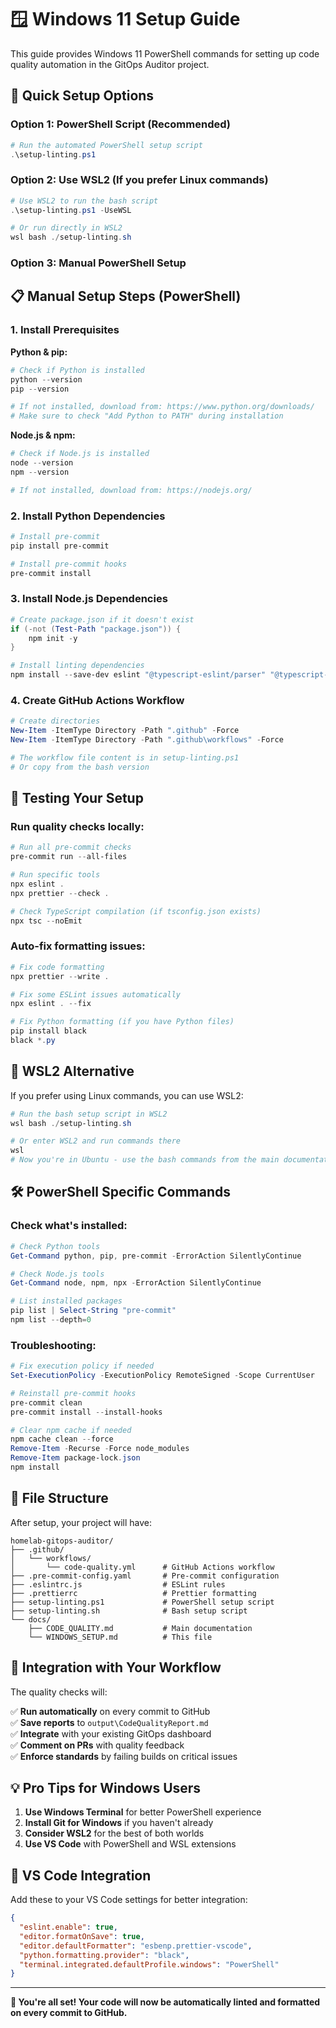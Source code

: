 # 🪟 Windows 11 Setup Guide

This guide provides Windows 11 PowerShell commands for setting up code quality automation in the GitOps Auditor project.

## 🚀 Quick Setup Options

### Option 1: PowerShell Script (Recommended)

```powershell
# Run the automated PowerShell setup script
.\setup-linting.ps1
```

### Option 2: Use WSL2 (If you prefer Linux commands)

```powershell
# Use WSL2 to run the bash script
.\setup-linting.ps1 -UseWSL

# Or run directly in WSL2
wsl bash ./setup-linting.sh
```

### Option 3: Manual PowerShell Setup

## 📋 Manual Setup Steps (PowerShell)

### 1. Install Prerequisites

**Python & pip:**

```powershell
# Check if Python is installed
python --version
pip --version

# If not installed, download from: https://www.python.org/downloads/
# Make sure to check "Add Python to PATH" during installation
```

**Node.js & npm:**

```powershell
# Check if Node.js is installed
node --version
npm --version

# If not installed, download from: https://nodejs.org/
```

### 2. Install Python Dependencies

```powershell
# Install pre-commit
pip install pre-commit

# Install pre-commit hooks
pre-commit install
```

### 3. Install Node.js Dependencies

```powershell
# Create package.json if it doesn't exist
if (-not (Test-Path "package.json")) {
    npm init -y
}

# Install linting dependencies
npm install --save-dev eslint "@typescript-eslint/parser" "@typescript-eslint/eslint-plugin" prettier eslint-config-prettier eslint-plugin-prettier
```

### 4. Create GitHub Actions Workflow

```powershell
# Create directories
New-Item -ItemType Directory -Path ".github" -Force
New-Item -ItemType Directory -Path ".github\workflows" -Force

# The workflow file content is in setup-linting.ps1
# Or copy from the bash version
```

## 🧪 Testing Your Setup

### Run quality checks locally:

```powershell
# Run all pre-commit checks
pre-commit run --all-files

# Run specific tools
npx eslint .
npx prettier --check .

# Check TypeScript compilation (if tsconfig.json exists)
npx tsc --noEmit
```

### Auto-fix formatting issues:

```powershell
# Fix code formatting
npx prettier --write .

# Fix some ESLint issues automatically
npx eslint . --fix

# Fix Python formatting (if you have Python files)
pip install black
black *.py
```

## 🐧 WSL2 Alternative

If you prefer using Linux commands, you can use WSL2:

```powershell
# Run the bash setup script in WSL2
wsl bash ./setup-linting.sh

# Or enter WSL2 and run commands there
wsl
# Now you're in Ubuntu - use the bash commands from the main documentation
```

## 🛠️ PowerShell Specific Commands

### Check what's installed:

```powershell
# Check Python tools
Get-Command python, pip, pre-commit -ErrorAction SilentlyContinue

# Check Node.js tools
Get-Command node, npm, npx -ErrorAction SilentlyContinue

# List installed packages
pip list | Select-String "pre-commit"
npm list --depth=0
```

### Troubleshooting:

```powershell
# Fix execution policy if needed
Set-ExecutionPolicy -ExecutionPolicy RemoteSigned -Scope CurrentUser

# Reinstall pre-commit hooks
pre-commit clean
pre-commit install --install-hooks

# Clear npm cache if needed
npm cache clean --force
Remove-Item -Recurse -Force node_modules
Remove-Item package-lock.json
npm install
```

## 📁 File Structure

After setup, your project will have:

```
homelab-gitops-auditor/
├── .github/
│   └── workflows/
│       └── code-quality.yml      # GitHub Actions workflow
├── .pre-commit-config.yaml       # Pre-commit configuration
├── .eslintrc.js                  # ESLint rules
├── .prettierrc                   # Prettier formatting
├── setup-linting.ps1             # PowerShell setup script
├── setup-linting.sh              # Bash setup script
└── docs/
    ├── CODE_QUALITY.md           # Main documentation
    └── WINDOWS_SETUP.md          # This file
```

## 🎯 Integration with Your Workflow

The quality checks will:

✅ **Run automatically** on every commit to GitHub  
✅ **Save reports** to `output\CodeQualityReport.md`  
✅ **Integrate** with your existing GitOps dashboard  
✅ **Comment on PRs** with quality feedback  
✅ **Enforce standards** by failing builds on critical issues

## 💡 Pro Tips for Windows Users

1. **Use Windows Terminal** for better PowerShell experience
2. **Install Git for Windows** if you haven't already
3. **Consider WSL2** for the best of both worlds
4. **Use VS Code** with PowerShell and WSL extensions

## 🔧 VS Code Integration

Add these to your VS Code settings for better integration:

```json
{
  "eslint.enable": true,
  "editor.formatOnSave": true,
  "editor.defaultFormatter": "esbenp.prettier-vscode",
  "python.formatting.provider": "black",
  "terminal.integrated.defaultProfile.windows": "PowerShell"
}
```

---

**🎉 You're all set! Your code will now be automatically linted and formatted on every commit to GitHub.**
